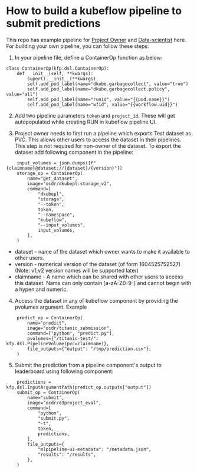 # How to build a kubeflow pipeline to submit predictions

This repo has example pipeline for [Project Owner](owner_pipeline.py) and [Data-scientist](user_pipeline.py) here. For building your own pipeline, you can follow these steps:

1. In your pipeline file, define a ContainerOp function as below: 

```
class ContainerOp(kfp.dsl.ContainerOp):
    def __init__(self, **kwargs):
        super().__init__(**kwargs)
        self.add_pod_label(name="dkube.garbagecollect", value="true")
        self.add_pod_label(name="dkube.garbagecollect.policy", value="all")
        self.add_pod_label(name="runid", value="{{pod.name}}")
        self.add_pod_label(name="wfid", value="{{workflow.uid}}")
```

2. Add two pipeline parameters `token` and `project_id`. These will get autopopulated while creating RUN in kubeflow pipeline UI.

3. Project owner needs to first run a pipeline which exports Test dataset as PVC. This allows other users to access the dataset in their pipelines. This step is not required for non-owner of the dataset.  To export the dataset add following component in the pipeline:

```
    input_volumes = json.dumps([f"{claimname}@dataset://{dataset}/{version}"])
    storage_op = ContainerOp(
        name="get_dataset",
        image="ocdr/dkubepl:storage_v2",
        command=[
            "dkubepl",
            "storage",
            "--token",
            token,
            "--namespace",
            "kubeflow",
            "--input_volumes",
            input_volumes,
        ],
    )
```
* dataset   - name of the dataset which owner wants to make it available to other users.
* version   - numerical version of the dataset (of form 1604525752527) (Note: v1,v2 version names will be supported later)
* claimname - A name which can be shared with other users to access this dataset. Name can only contain [a-zA-Z0-9-] and cannot begin with a hypen and numeric.

4. Access the dataset in any of kubeflow component by providing the pvolumes argument. Example

```
    predict_op = ContainerOp(
        name="predict",
        image="ocdr/titanic_submission",
        command=["python", "predict.py"],
        pvolumes={"/titanic-test/": kfp.dsl.PipelineVolume(pvc=claimname)},
        file_outputs={"output": "/tmp/prediction.csv"},
    )
```

5. Submit the prediction from a pipeline component's output to leaderboard using following component:

```
    predictions = kfp.dsl.InputArgumentPath(predict_op.outputs["output"])
    submit_op = ContainerOp(
        name="submit",
        image="ocdr/d3project_eval",
        command=[
            "python",
            "submit.py",
            "-t",
            token,
            predictions,
        ],
        file_outputs={
            "mlpipeline-ui-metadata": "/metadata.json",
            "results": "/results",
        },
    )
```
